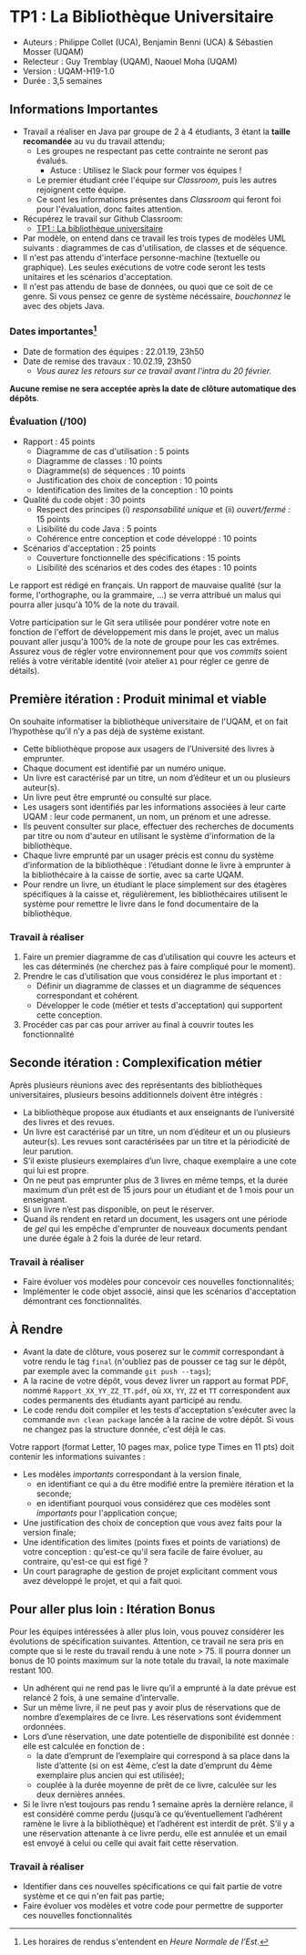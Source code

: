 # TP1 : La Bibliothèque Universitaire

  * Auteurs : Philippe Collet (UCA), Benjamin Benni (UCA) & Sébastien Mosser (UQAM)
  * Relecteur : Guy Tremblay (UQAM), Naouel Moha (UQAM)
  * Version : UQAM-H19-1.0
  * Durée : 3,5 semaines
 
 
## Informations Importantes

  * Travail a réaliser en Java par groupe de 2 à 4 étudiants, 3 étant la __taille recomandée__ au vu du travail attendu;
    * Les groupes ne respectant pas cette contrainte ne seront pas évalués.
      * Astuce : Utilisez le Slack pour former vos équipes !
    * Le premier étudiant crée l'équipe sur _Classroom_, puis les autres rejoignent cette équipe. 
    * Ce sont les informations présentes dans _Classroom_ qui feront foi pour l'évaluation, donc faites attention.
  * Récupérez le travail sur Github Classroom:
    * [TP1 : La bibliothèque universitaire](https://classroom.github.com/g/AG2EDX3g) 
  * Par modèle, on entend dans ce travail les trois types de modèles UML suivants : diagrammes de cas d'utilisation, de classes et de séquence. 
  * Il n'est pas attendu d'interface personne-machine (textuelle ou graphique). Les seules exécutions de votre code seront les tests unitaires et les scénarios d'acceptation.
  * Il n'est pas attendu de base de données, ou quoi que ce soit de ce genre. Si vous pensez ce genre de système nécéssaire, _bouchonnez_ le avec des objets Java.

### Dates importantes[^dates]

  * Date de formation des équipes : 22.01.19, 23h50
  * Date de remise des travaux : 10.02.19, 23h50
    * _Vous aurez les retours sur ce travail avant l'intra du 20 février._ 

**Aucune remise ne sera acceptée après la date de clôture automatique des dépôts**. 


### Évaluation (/100)
 
  * Rapport : 45 points 
    * Diagramme de cas d'utilisation : 		5 points
    * Diagramme de classes : 					10 points
    * Diagramme(s) de séquences : 				10 points
    * Justification des choix de conception : 	10 points
    * Identification des limites de la conception : 10 points
  * Qualité du code objet : 30 points
    * Respect des principes (i) _responsabilité unique_ et (ii) _ouvert/fermé_ : 15 points
    * Lisibilité du code Java : 5 points
    * Cohérence entre conception et code développé : 10 points
  * Scénarios d'acceptation : 25 points
    * Couverture fonctionnelle des spécifications : 15 points
    * Lisibilité des scénarios et des codes des étapes : 10 points 

Le rapport est rédigé en français. Un rapport de mauvaise qualité (sur la forme, l'orthographe, ou la grammaire, ...) se verra attribué un malus qui pourra aller jusqu'à 10% de la note du travail.

Votre participation sur le Git sera utilisée pour pondérer votre note en fonction de l'effort de développement mis dans le projet, avec un malus pouvant aller jusqu'à 100% de la note de groupe pour les cas extrêmes. Assurez vous de régler votre environnement pour que vos _commits_ soient reliés à votre véritable identité (voir atelier `A1` pour régler ce genre de détails).
 

## Première itération : Produit minimal et viable

On souhaite informatiser la bibliothèque universitaire de l'UQAM, et on fait l’hypothèse qu’il n’y a pas déjà de système existant. 

  * Cette bibliothèque propose aux usagers de l’Université des livres à emprunter. 
  * Chaque document est identifié par un numéro unique. 
  * Un livre est caractérisé par un titre, un nom d’éditeur et un ou plusieurs auteur(s). 
  * Un livre peut être emprunté ou consulté sur place.
  * Les usagers sont identifiés par les informations associées à leur carte UQAM : leur code permanent, un nom, un prénom et une adresse. 
  * Ils peuvent consulter sur place, effectuer des recherches de documents par titre ou nom d'auteur en utilisant le système d'information de la bibliothèque.
  * Chaque livre emprunté par un usager précis est connu du système d’information de la bibliothèque : l’étudiant donne le livre à emprunter à la bibliothécaire à la caisse de sortie, avec sa carte UQAM. 
  * Pour rendre un livre, un étudiant le place simplement sur des étagères spécifiques à la caisse et, régulièrement, les bibliothécaires utilisent le système pour remettre le livre dans le fond documentaire de la bibliothèque.

### Travail à réaliser 

  1. Faire un premier diagramme de cas d’utilisation qui couvre les acteurs et les cas déterminés (ne cherchez pas à faire compliqué pour le moment).
  2. Prendre le cas d’utilisation que vous considérez le plus important et :
      * Définir un diagramme de classes et un diagramme de séquences correspondant et cohérent.
      * Développer le code (métier et tests d'acceptation) qui supportent cette conception.
  3. Procéder cas par cas pour arriver au final à couvrir toutes les fonctionnalité 

## Seconde itération : Complexification métier

Après plusieurs réunions avec des représentants des bibliothèques universitaires, plusieurs besoins additionnels doivent être intégrés :
  
  * La bibliothèque propose aux étudiants et aux enseignants de l’université des livres et des revues. 
  * Un livre est caractérisé par un titre, un nom d’éditeur et un ou plusieurs auteur(s). Les revues sont caractérisées par un titre et la périodicité de leur parution. 
  * S’il existe plusieurs exemplaires d’un livre, chaque exemplaire a une cote qui lui est propre.
  * On ne peut pas emprunter plus de 3 livres en même temps, et la durée maximum d’un prêt est de 15 jours pour un étudiant et de 1 mois pour un enseignant. 
  * Si un livre n’est pas disponible, on peut le réserver. 
  * Quand ils rendent en retard un document, les usagers ont une période de _gel_ qui les empêche d'emprunter de nouveaux documents pendant une durée égale à 2 fois la durée de leur retard.
 
### Travail à réaliser 

  * Faire évoluer vos modèles pour concevoir ces nouvelles fonctionnalités;
  * Implémenter le code objet associé, ainsi que les scénarios d'acceptation démontrant ces fonctionnalités.

## À Rendre

  * Avant la date de clôture, vous poserez sur le _commit_ correspondant à votre rendu le tag `final` (n'oubliez pas de pousser ce tag sur le dépôt, par exemple avec la commande `git push --tags`);
  * A la racine de votre dépôt, vous devez livrer un rapport au format PDF, nommé `Rapport_XX_YY_ZZ_TT.pdf`, où `XX`, `YY`, `ZZ` et `TT` correspondent aux codes permanents des étudiants ayant participé au rendu.
  * Le code rendu doit compiler et les tests d'acceptation s'exécuter avec la commande `mvn clean package` lancée à la racine de votre dépôt. Si vous ne changez pas la structure donnée, c'est déjà le cas.

Votre rapport (format Letter, 10 pages max, police type Times en 11 pts) doit contenir les informations suivantes : 

  * Les modèles _importants_ correspondant à la version finale,
    * en identifiant ce qui a du être modifié entre la première itération et la seconde;
    * en identifiant pourquoi vous considérez que ces modèles sont _importants_ pour l'application conçue;
  * Une justification des choix de conception que vous avez faits pour la version finale;
  * Une identification des limites (points fixes et points de variations) de votre conception : qu'est-ce qu'il sera facile de faire évoluer, au contraire, qu'est-ce qui est figé ?
  * Un court paragraphe de gestion de projet explicitant comment vous avez développé le projet, et qui a fait quoi.


## Pour aller plus loin : Itération Bonus

Pour les équipes intéressées à aller plus loin, vous pouvez considérer les évolutions de spécification suivantes. Attention, ce travail ne sera pris en compte que si le reste du travail rendu à une note > 75. Il pourra donner un bonus de 10 points maximum sur la note totale du travail, la note maximale restant 100.

  * Un adhérent qui ne rend pas le livre qu’il a emprunté à la date prévue est relancé 2 fois, à une semaine d’intervalle.
  * Sur un même livre, il ne peut pas y avoir plus de réservations que de nombre d’exemplaires de ce livre. Les réservations sont évidemment ordonnées.
  * Lors d’une réservation, une date potentielle de disponibilité est donnée : elle est calculée en fonction de :
    * la date d’emprunt de l’exemplaire qui correspond à sa place dans la liste d’attente (si on est 4ème, c’est la date d’emprunt du 4ème exemplaire plus ancien qui est utilisée);
    * couplée à la durée moyenne de prêt de ce livre, calculée sur les deux dernières années.
  * Si le livre n’est toujours pas rendu 1 semaine après la dernière relance, il est considéré comme perdu (jusqu’à ce qu’éventuellement l’adhérent ramène le livre à la bibliothèque) et l’adhérent est interdit de prêt. S’il y a une réservation attenante à ce livre perdu, elle est annulée et un email est envoyé à celui ou celle qui avait fait cette réservation.

### Travail à réaliser 

  * Identifier dans ces nouvelles spécifications ce qui fait partie de votre système et ce qui n'en fait pas partie;
  * Faire évoluer vos modèles et votre code pour permettre de supporter ces nouvelles fonctionnalités



[^dates]: Les horaires de rendus s'entendent en _Heure Normale de l'Est_.
